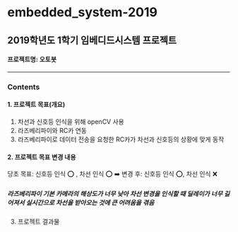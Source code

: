# embedded_system-2019
## 2019학년도 1학기 임베디드시스템 프로젝트
#### 프로젝트명: 오토봇
---
### Contents
#### 1. 프로젝트 목표(개요)
        
1)  차선과 신호등 인식을 위해 openCV 사용
2)  라즈베리파이와 RC카 연동
3) 라즈베리파이로 데이터 전송을 요청한 RC카가 차선과 신호등의 상황에 맞게 동작
        
        
        
#### 2. 프로젝트 목표 변경 내용
    
당초 목표: 신호등 인식 ⭕️ , 차선 인식 ⭕️ ➡️ 변경 후: 신호등 인식 ⭕️, 차선 인식 ❌
      

##### 라즈베리파이 기본 카메라의 해상도가 너무 낮아 차선 변경을 인식할 때 딜레이가 너무 길어져서 실시간으로 차선을 받아오는 것에 큰 어려움을 겪음 
    
    
3. 프로젝트 결과물

    
